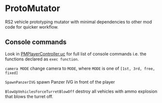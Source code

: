 # ProtoMutator

RS2 vehicle prototyping mutator with minimal dependencies to other mod code for quicker workflow.

## Console commands

Look in [PMPlayerController.uc](Classes/PMPlayerController.uc) for full list of console commands i.e. the functions declared as `exec function`.

`camera MODE` change camera to `MODE`, where `MODE` is one of `[1st, 3rd, free, fixed]`

`SpawnPanzerIVG` spawn Panzer IVG in front of the player

`BlowUpVehiclesForceTurretBlowOff` destroy all vehicles with ammo explosion that blows the turret off.
